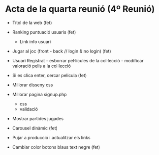 # Acta de la quarta reunió (4º Reunió)

  - Títol de la web (fet)

  - Ranking puntuació usuaris (fet)
     - Link info usuari

  - Jugar al joc (front - back // login & no login) (fet)

  - Usuari Registrat 
        - esborrar pel·lícules de la col·lecció
        - modificar valoració pelis a la col·lecció

  - Si es clica enter, cercar pelicula (fet)

  - Millorar disseny css

  - Millorar pagina signup.php
      - css
      - validació

  - Mostrar partides jugades

  - Carousel dinàmic (fet)

  - Pujar a producció i actualitzar els links
 
  - Cambiar color botons blaus text negre (fet)

